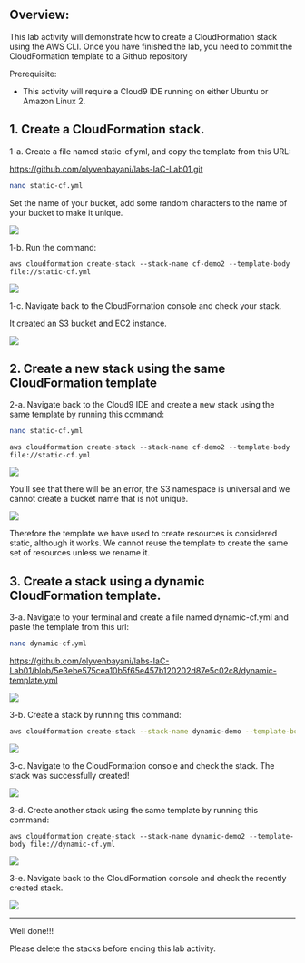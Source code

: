 ## Overview:

This lab activity will demonstrate how to create a CloudFormation stack using the AWS CLI. Once you have finished the lab, you need to commit the CloudFormation template to a Github repository

Prerequisite: 
- This activity will require a Cloud9 IDE running on either Ubuntu or Amazon Linux 2.


## 1. Create a CloudFormation stack.

1-a. Create a file named static-cf.yml, and copy the template from this URL: 

https://github.com/olyvenbayani/labs-IaC-Lab01.git

```sh
nano static-cf.yml
```


Set the name of your bucket, add some random characters to the name of your bucket to make it unique.

![](https://sb-next-prod-image-bucket.s3.ap-southeast-1.amazonaws.com/public/CDMP/Session+1/Lab+2/image1.png)



1-b. Run the command: 


```
aws cloudformation create-stack --stack-name cf-demo2 --template-body file://static-cf.yml
```

![](https://sb-next-prod-image-bucket.s3.ap-southeast-1.amazonaws.com/public/CDMP/Session+1/Lab+2/image2.png)


1-c. Navigate back to the CloudFormation console and check your stack.

It created an S3 bucket and EC2 instance.

![](https://sb-next-prod-image-bucket.s3.ap-southeast-1.amazonaws.com/public/CDMP/Session+1/Lab+2/image3.png)








## 2. Create a new stack using the same CloudFormation template

2-a. Navigate back to the Cloud9 IDE and create a new stack using the same template by running this command: 

```sh
nano static-cf.yml
```

```
aws cloudformation create-stack --stack-name cf-demo2 --template-body file://static-cf.yml
```

![](https://sb-next-prod-image-bucket.s3.ap-southeast-1.amazonaws.com/public/CDMP/Session+1/Lab+2/image4.png)



You’ll see that there will be an error, the S3 namespace is universal and we cannot create a bucket name that is not unique.

![](https://sb-next-prod-image-bucket.s3.ap-southeast-1.amazonaws.com/public/CDMP/Session+1/Lab+2/image5.png)


Therefore the template we have used to create resources is considered static, although it works. We cannot reuse the template to create the same set of resources unless we rename it.




## 3. Create a stack using a dynamic CloudFormation template.


3-a. Navigate to your terminal and create a file named dynamic-cf.yml and paste the template from this url: 

```sh
nano dynamic-cf.yml
```

https://github.com/olyvenbayani/labs-IaC-Lab01/blob/5e3ebe575cea10b5f65e457b120202d87e5c02c8/dynamic-template.yml


![](https://sb-next-prod-image-bucket.s3.ap-southeast-1.amazonaws.com/public/CDMP/Session+1/Lab+2/image6.png)



3-b. Create a stack by running this command: 

```sh
aws cloudformation create-stack --stack-name dynamic-demo --template-body file://dynamic-cf.yml
```

![](https://sb-next-prod-image-bucket.s3.ap-southeast-1.amazonaws.com/public/CDMP/Session+1/Lab+2/image7.png)

3-c. Navigate to the CloudFormation console and check the stack. The stack was successfully created!

![](https://sb-next-prod-image-bucket.s3.ap-southeast-1.amazonaws.com/public/CDMP/Session+1/Lab+2/image8.png)



3-d. Create another stack using the same template by running this command: 

```
aws cloudformation create-stack --stack-name dynamic-demo2 --template-body file://dynamic-cf.yml
```
![](https://sb-next-prod-image-bucket.s3.ap-southeast-1.amazonaws.com/public/CDMP/Session+1/Lab+2/image9.png)






3-e. Navigate back to the CloudFormation console and check the recently created stack.


![](https://sb-next-prod-image-bucket.s3.ap-southeast-1.amazonaws.com/public/CDMP/Session+1/Lab+2/image10.png)


----------





Well done!!!

Please delete the stacks before ending this lab activity.